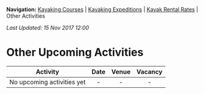 **Navigation:** [Kayaking Courses](index) &#124; [Kayaking Expeditions](expedition) &#124; [Kayak Rental Rates](rental) &#124; Other Activities

_Last Updated: 15 Nov 2017 12:00_
# Other Upcoming Activities

Activity | Date | Venue | Vacancy
:---:|:---:|:---:|:---:
No upcoming activities yet|-|-|- 

